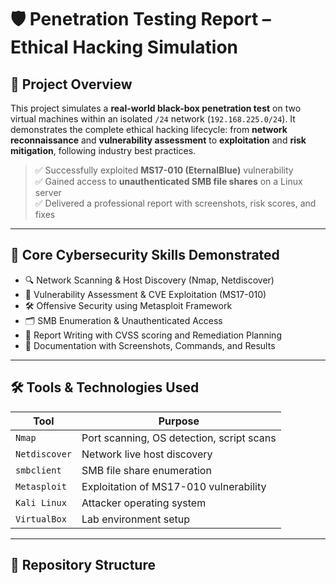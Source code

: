 # 🛡️ Penetration Testing Report – Ethical Hacking Simulation

## 📘 Project Overview
This project simulates a **real-world black-box penetration test** on two virtual machines within an isolated `/24` network (`192.168.225.0/24`). It demonstrates the complete ethical hacking lifecycle: from **network reconnaissance** and **vulnerability assessment** to **exploitation** and **risk mitigation**, following industry best practices.

> ✅ Successfully exploited **MS17-010 (EternalBlue)** vulnerability  
> ✅ Gained access to **unauthenticated SMB file shares** on a Linux server  
> ✅ Delivered a professional report with screenshots, risk scores, and fixes

---

## 🔑 Core Cybersecurity Skills Demonstrated

- 🔍 Network Scanning & Host Discovery (Nmap, Netdiscover)  
- 🔐 Vulnerability Assessment & CVE Exploitation (MS17-010)  
- 🛠️ Offensive Security using Metasploit Framework  
- 🗂️ SMB Enumeration & Unauthenticated Access  
- 📄 Report Writing with CVSS scoring and Remediation Planning  
- 📸 Documentation with Screenshots, Commands, and Results  

---

## 🛠️ Tools & Technologies Used

| Tool               | Purpose                                  |
|--------------------|------------------------------------------|
| `Nmap`             | Port scanning, OS detection, script scans |
| `Netdiscover`      | Network live host discovery              |
| `smbclient`        | SMB file share enumeration               |
| `Metasploit`       | Exploitation of MS17-010 vulnerability   |
| `Kali Linux`       | Attacker operating system                |
| `VirtualBox`       | Lab environment setup                    |

---

## 📂 Repository Structure


